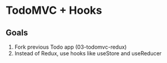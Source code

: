 # TodoMVC + Hooks

## Goals 

1. Fork previous Todo app (03-todomvc-redux)
2. Instead of Redux, use hooks like useStore and useReducer

